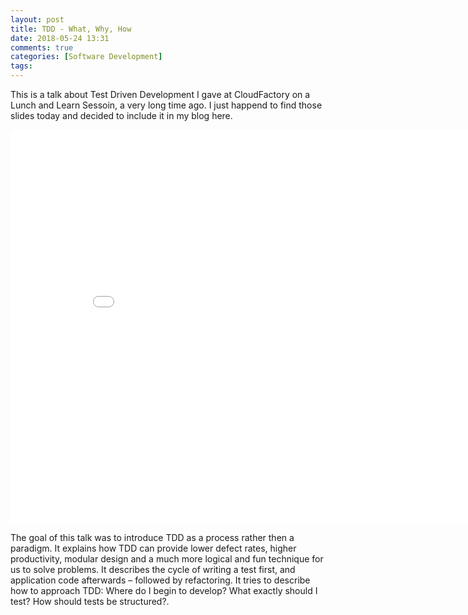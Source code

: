 ```yaml
---
layout: post
title: TDD - What, Why, How
date: 2018-05-24 13:31
comments: true
categories: [Software Development]
tags:
---
```


This is a talk about Test Driven Development I gave at CloudFactory on a Lunch and Learn Sessoin, a very long time ago. I just happend to find those slides today and decided to include it in my blog here.

<iframe src="//slides.com/roxxypoxxy/rails-tdd-better-code-in-less-time/embed" width="864" height="630" scrolling="no" frameborder="0" webkitallowfullscreen mozallowfullscreen allowfullscreen></iframe>

The goal of this talk was to introduce TDD as a process rather then a paradigm. It explains how TDD can provide lower defect rates, higher productivity, modular design and a much more logical and fun technique for us to solve problems. It describes the cycle of writing a test first, and application code afterwards – followed by refactoring. It tries to describe how to approach TDD: Where do I begin to develop? What exactly should I test? How should tests be structured?.

